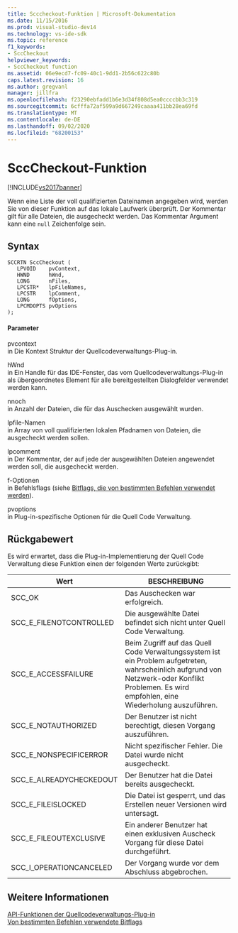 ```yaml
---
title: Scccheckout-Funktion | Microsoft-Dokumentation
ms.date: 11/15/2016
ms.prod: visual-studio-dev14
ms.technology: vs-ide-sdk
ms.topic: reference
f1_keywords:
- SccCheckout
helpviewer_keywords:
- SccCheckout function
ms.assetid: 06e9ecd7-fc09-40c1-9dd1-2b56c622c80b
caps.latest.revision: 16
ms.author: gregvanl
manager: jillfra
ms.openlocfilehash: f23290ebfadd1b6e3d34f808d5ea0ccccbb3c319
ms.sourcegitcommit: 6cfffa72af599a9d667249caaaa411bb28ea69fd
ms.translationtype: MT
ms.contentlocale: de-DE
ms.lasthandoff: 09/02/2020
ms.locfileid: "68200153"
---
```

# <a name="scccheckout-function"></a>SccCheckout-Funktion
[!INCLUDE[vs2017banner](../includes/vs2017banner.md)]

Wenn eine Liste der voll qualifizierten Dateinamen angegeben wird, werden Sie von dieser Funktion auf das lokale Laufwerk überprüft. Der Kommentar gilt für alle Dateien, die ausgecheckt werden. Das Kommentar Argument kann eine `null` Zeichenfolge sein.  
  
## <a name="syntax"></a>Syntax  
  
```cpp#  
SCCRTN SccCheckout (  
   LPVOID    pvContext,  
   HWND      hWnd,  
   LONG      nFiles,  
   LPCSTR*   lpFileNames,  
   LPCSTR    lpComment,  
   LONG      fOptions,  
   LPCMDOPTS pvOptions  
);  
```  
  
#### <a name="parameters"></a>Parameter  
 pvcontext  
 in Die Kontext Struktur der Quellcodeverwaltungs-Plug-in.  
  
 hWnd  
 in Ein Handle für das IDE-Fenster, das vom Quellcodeverwaltungs-Plug-in als übergeordnetes Element für alle bereitgestellten Dialogfelder verwendet werden kann.  
  
 nnoch  
 in Anzahl der Dateien, die für das Auschecken ausgewählt wurden.  
  
 lpfile-Namen  
 in Array von voll qualifizierten lokalen Pfadnamen von Dateien, die ausgecheckt werden sollen.  
  
 lpcomment  
 in Der Kommentar, der auf jede der ausgewählten Dateien angewendet werden soll, die ausgecheckt werden.  
  
 f-Optionen  
 in Befehlsflags (siehe [Bitflags, die von bestimmten Befehlen verwendet werden](../extensibility/bitflags-used-by-specific-commands.md)).  
  
 pvoptions  
 in Plug-in-spezifische Optionen für die Quell Code Verwaltung.  
  
## <a name="return-value"></a>Rückgabewert  
 Es wird erwartet, dass die Plug-in-Implementierung der Quell Code Verwaltung diese Funktion einen der folgenden Werte zurückgibt:  
  
|Wert|BESCHREIBUNG|  
|-----------|-----------------|  
|SCC_OK|Das Auschecken war erfolgreich.|  
|SCC_E_FILENOTCONTROLLED|Die ausgewählte Datei befindet sich nicht unter Quell Code Verwaltung.|  
|SCC_E_ACCESSFAILURE|Beim Zugriff auf das Quell Code Verwaltungssystem ist ein Problem aufgetreten, wahrscheinlich aufgrund von Netzwerk-oder Konflikt Problemen. Es wird empfohlen, eine Wiederholung auszuführen.|  
|SCC_E_NOTAUTHORIZED|Der Benutzer ist nicht berechtigt, diesen Vorgang auszuführen.|  
|SCC_E_NONSPECIFICERROR|Nicht spezifischer Fehler. Die Datei wurde nicht ausgecheckt.|  
|SCC_E_ALREADYCHECKEDOUT|Der Benutzer hat die Datei bereits ausgecheckt.|  
|SCC_E_FILEISLOCKED|Die Datei ist gesperrt, und das Erstellen neuer Versionen wird untersagt.|  
|SCC_E_FILEOUTEXCLUSIVE|Ein anderer Benutzer hat einen exklusiven Auscheck Vorgang für diese Datei durchgeführt.|  
|SCC_I_OPERATIONCANCELED|Der Vorgang wurde vor dem Abschluss abgebrochen.|  
  
## <a name="see-also"></a>Weitere Informationen  
 [API-Funktionen der Quellcodeverwaltungs-Plug-in](../extensibility/source-control-plug-in-api-functions.md)   
 [Von bestimmten Befehlen verwendete Bitflags](../extensibility/bitflags-used-by-specific-commands.md)
